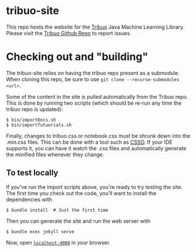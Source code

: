 # tribuo-site

This repo hosts the website for the [Tribuo](https://tribuo.org)
Java Machine Learning Library. Please visit the [Tribuo Github Repo](https://github.org/oracle/tribuo)
to report issues.

# Checking out and "building"

The tribuo-site relies on having the tribuo repo present as a
submodule. When cloning this repo, be sure to use
`git clone --recurse-submodules <url>`.

Some of the content in the site is pulled automatically from
the Tribuo repo. This is done by running two scripts (which should
be re-run any time the tribuo repo is updated):

```console
$ bin/importDocs.sh
$ bin/importTutuorials.sh
```

Finally, changes to tribuo.css or notebook.css must be shrunk down
into the .min.css files. This can be done with a tool such as
[CSSO](https://github.com/css/csso). If your IDE supports it, you
can have it watch the .css files and automatically generate the
minified files whenever they change.

## To test locally

If you've run the import scripts above, you're ready to try testing
the site. The first time you check out the code, you'll want to install
the dependencies with

```console
$ bundle install  # Just the first time
```

Then you can generate the site and run the web server with

```console
$ bundle exec jekyll serve
```

Now, open [`localhost:4000`](http://localhost:4000) in your browser.

